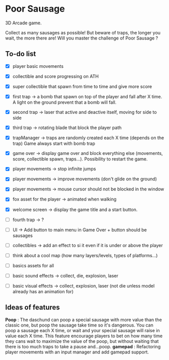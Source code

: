 # Poor Sausage
3D Arcade game.

Collect as many sausages as possible! But beware of traps, the longer you wait, the more there are! Will you master the challenge of Poor Sausage ?

## To-do list
- [x] player basic movements
- [x] collectible and score progressing on ATH
- [X] super collectible that spawn from time to time and give more score
- [x] first trap -> a bomb that spawn on top of the player and fall after X time. A light on the ground prevent that a bomb will fall.
- [x] second trap -> laser that active and deactive itself, moving for side to side
- [x] third trap -> rotating blade that block the player path
- [x] trapManager -> traps are randomly created each X time (depends on the trap) Game always start with bomb trap
- [x] game over -> display game over and block everything else (movements, score, collectible spawn, traps...). Possibility to restart the game.
- [x] player movements -> stop infinite jumps
- [x] player movements -> improve movements (don't glide on the ground)
- [x] player movements -> mouse cursor should not be blocked in the window
- [x] fox asset for the player -> animated when walking
- [x] welcome screen -> display the game title and a start button.


- [ ] fourth trap -> ?
- [ ] UI -> Add button to main menu in Game Over + button should be sausages
- [ ] collectibles -> add an effect to si it even if it is under or above the player
- [ ] think about a cool map (how many layers/levels, types of platforms...)
- [ ] basics assets for all
- [ ] basic sound effects -> collect, die, explosion, laser
- [ ] basic visual effects -> collect, explosion, laser (not die unless model already has an animation for)


## Ideas of features
**Poop** : The daschund can poop a special sausage with more value than the classic one, but poop the sausage take time so it's dangerous. You can poop a sausage each X time, or wait and your special sausage will raise in value each X time. This feature encourage players to bet on how many time they cans wait to maximize the value of the poop, but without waiting that there is too much traps to take a pause and...poop.
**gamepad** : Refactoring player movements with an input manager and add gamepad support.

